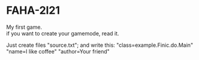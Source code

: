 # FAHA-2l21
My first game. <br>
if you want to create your gamemode, read it.
<p border=5px color=glay>
Just create files "source.txt";
and write this:
"class=example.Finic.do.Main"
"name=I like coffee"
"author=Your friend"
</p>
